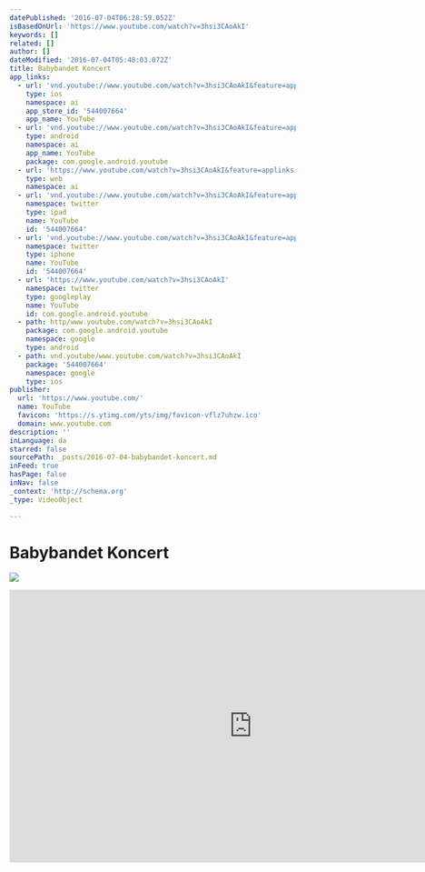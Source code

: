 ```yaml
---
datePublished: '2016-07-04T06:28:59.052Z'
isBasedOnUrl: 'https://www.youtube.com/watch?v=3hsi3CAoAkI'
keywords: []
related: []
author: []
dateModified: '2016-07-04T05:48:03.072Z'
title: Babybandet Koncert
app_links:
  - url: 'vnd.youtube://www.youtube.com/watch?v=3hsi3CAoAkI&feature=applinks'
    type: ios
    namespace: ai
    app_store_id: '544007664'
    app_name: YouTube
  - url: 'vnd.youtube://www.youtube.com/watch?v=3hsi3CAoAkI&feature=applinks'
    type: android
    namespace: ai
    app_name: YouTube
    package: com.google.android.youtube
  - url: 'https://www.youtube.com/watch?v=3hsi3CAoAkI&feature=applinks'
    type: web
    namespace: ai
  - url: 'vnd.youtube://www.youtube.com/watch?v=3hsi3CAoAkI&feature=applinks'
    namespace: twitter
    type: ipad
    name: YouTube
    id: '544007664'
  - url: 'vnd.youtube://www.youtube.com/watch?v=3hsi3CAoAkI&feature=applinks'
    namespace: twitter
    type: iphone
    name: YouTube
    id: '544007664'
  - url: 'https://www.youtube.com/watch?v=3hsi3CAoAkI'
    namespace: twitter
    type: googleplay
    name: YouTube
    id: com.google.android.youtube
  - path: http/www.youtube.com/watch?v=3hsi3CAoAkI
    package: com.google.android.youtube
    namespace: google
    type: android
  - path: vnd.youtube/www.youtube.com/watch?v=3hsi3CAoAkI
    package: '544007664'
    namespace: google
    type: ios
publisher:
  url: 'https://www.youtube.com/'
  name: YouTube
  favicon: 'https://s.ytimg.com/yts/img/favicon-vflz7uhzw.ico'
  domain: www.youtube.com
description: ''
inLanguage: da
starred: false
sourcePath: _posts/2016-07-04-babybandet-koncert.md
inFeed: true
hasPage: false
inNav: false
_context: 'http://schema.org'
_type: VideoObject

---
```

# Babybandet Koncert
![](https://the-grid-user-content.s3-us-west-2.amazonaws.com/2fc32fd5-d4f4-4bbc-8222-41a04a3a4a66.jpg)

<iframe src="https://cdn.embedly.com/widgets/media.html?src=https%3A%2F%2Fwww.youtube.com%2Fembed%2F3hsi3CAoAkI%3Ffeature%3Doembed&amp;url=http%3A%2F%2Fwww.youtube.com%2Fwatch%3Fv%3D3hsi3CAoAkI&amp;image=https%3A%2F%2Fi.ytimg.com%2Fvi%2F3hsi3CAoAkI%2Fhqdefault.jpg&amp;key=b7d04c9b404c499eba89ee7072e1c4f7&amp;type=text%2Fhtml&amp;schema=youtube" width="854" height="480" scrolling="no" frameborder="0" allowfullscreen="" style=""></iframe>
